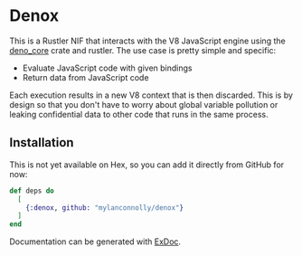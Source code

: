 # Denox

This is a Rustler NIF that interacts with the V8 JavaScript engine using the
[deno_core](https://github.com/denoland/deno_core) crate and rustler. The use
case is pretty simple and specific:

- Evaluate JavaScript code with given bindings
- Return data from JavaScript code

Each execution results in a new V8 context that is then discarded. This is by
design so that you don't have to worry about global variable pollution or
leaking confidential data to other code that runs in the same process.

## Installation

This is not yet available on Hex, so you can add it directly from GitHub for now:

```elixir
def deps do
  [
    {:denox, github: "mylanconnolly/denox"}
  ]
end
```

Documentation can be generated with [ExDoc](https://github.com/elixir-lang/ex_doc).
